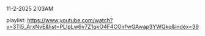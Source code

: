 
11-2-2025 2:03AM

playlist: https://www.youtube.com/watch?v=3Tl5_ArxNvE&list=PLIpLw6v7Z1qkO4F4COirfwGAwap3YWQkq&index=39
